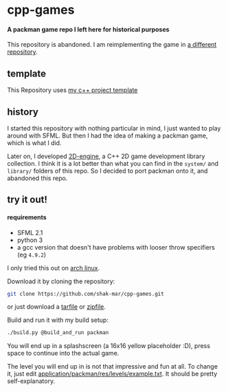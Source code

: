 # cpp-games

#### A packman game repo I left here for historical purposes

This repository is abandoned. I am reimplementing the game in [a different
repository][new-packman].

[new-packman]: https://github.com/firecoders/packman

## template

This Repository uses [my c++ project template][cpp-template]

[cpp-template]: https://github.com/shak-mar/cpp-template

## history

I started this repository with nothing particular in mind, I just wanted to play
around with SFML. But then I had the idea of making a packman game, which is
what I did.

Later on, I developed [2D-engine][2D-engine], a C++ 2D game development library
collection. I think it is a lot better than what you can find in the `system/`
and `library/` folders of this repo. So I decided to port packman onto it, and
abandoned this repo.

[2D-engine]: https://github.com/firecoders/2D-engine

## try it out!

#### requirements

* SFML 2.1
* python 3
* a gcc version that doesn't have problems with looser throw specifiers (eg
  `4.9.2`)

I only tried this out on [arch linux][arch-linux].

[arch-linux]: https://www.archlinux.org/

Download it by cloning the repository:

```sh
git clone https://github.com/shak-mar/cpp-games.git
```

or just download a [tarfile][tarfile] or [zipfile][zipfile].

[tarfile]: https://github.com/shak-mar/cpp-games/archive/master.tar.gz
[zipfile]: https://github.com/shak-mar/cpp-games/archive/master.zip

Build and run it with my build setup:

```sh
./build.py @build_and_run packman
```

You will end up in a splashscreen (a 16x16 yellow placeholder :D), press space
to continue into the actual game.

The level you will end up in is not that impressive and fun at all. To change
it, just edit [application/packman/res/levels/example.txt][example-level]. It
should be pretty self-explanatory.

[example-level]: https://github.com/shak-mar/cpp-games/blob/master/application/packman/res/levels/example.txt
